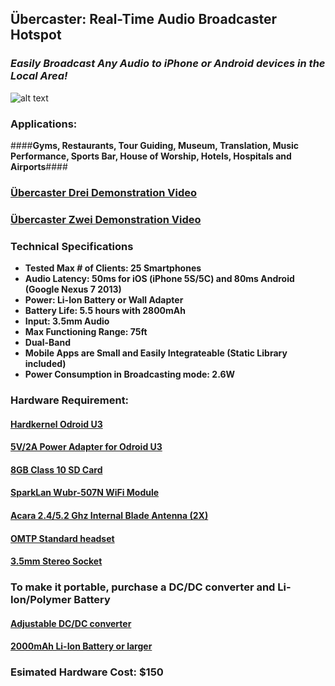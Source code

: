 ## Übercaster: Real-Time Audio Broadcaster Hotspot 
### *Easily Broadcast Any Audio to iPhone or Android devices in the Local Area!*

![alt text](http://i.imgur.com/hTGplOc.jpg)


### **Applications:** 
####**Gyms, Restaurants, Tour Guiding, Museum, Translation, Music Performance, Sports Bar, House of Worship, Hotels, Hospitals and Airports**####

### [Übercaster Drei Demonstration Video](http://vimeo.com/88467399)
### [Übercaster Zwei Demonstration Video](http://vimeo.com/85006122)

### Technical Specifications

* **Tested Max # of Clients: 25 Smartphones**
* **Audio Latency: 50ms for iOS (iPhone 5S/5C) and 80ms Android (Google Nexus 7 2013)**
* **Power: Li-Ion Battery or Wall Adapter**
* **Battery Life: 5.5 hours with 2800mAh**
* **Input: 3.5mm Audio**
* **Max Functioning Range: 75ft**
* **Dual-Band**
* **Mobile Apps are Small and Easily Integrateable (Static Library included)**
* **Power Consumption in Broadcasting mode: 2.6W**

### Hardware Requirement:

#### [Hardkernel Odroid U3](http://bit.ly/NO8V6h)

#### [5V/2A Power Adapter for Odroid U3]( http://bit.ly/OhMyWx)

#### [8GB Class 10 SD Card](http://amzn.to/1kJQihj)

#### [SparkLan Wubr-507N WiFi Module](http://bit.ly/N3P0Pk)

#### [Acara 2.4/5.2 Ghz Internal Blade Antenna (2X)](http://bit.ly/PoLKA9)

#### [OMTP Standard headset](http://bit.ly/1dMDwKy)

#### [3.5mm Stereo Socket](http://www.ebay.com/itm/5pcs-3-5mm-PCB-Mount-Stereo-Socket-Female-Switched-Audio-Panel-Chassis-Jack-1-8-/151234826935?pt=Guitar_Accessories&hash=item23364c52b7)

### To make it portable, purchase a DC/DC converter and Li-Ion/Polymer Battery 

#### [Adjustable DC/DC converter](http://bit.ly/PoMntz)

#### [2000mAh Li-Ion Battery or larger](http://bit.ly/1fn7elZ)

### Esimated Hardware Cost: $150






 
